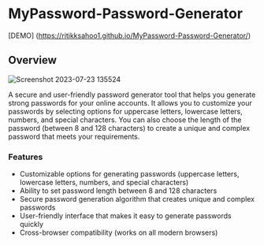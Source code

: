 # MyPassword-Password-Generator

[DEMO] (https://ritikksahoo1.github.io/MyPassword-Password-Generator/)

## <b> Overview </b>
![Screenshot 2023-07-23 135524](https://github.com/ritikksahoo1/MyPassword-Password-Generator/assets/117077788/68b0588d-c758-4c80-b7fe-ca028c423c0d)


A secure and user-friendly password generator tool that helps you generate strong passwords for your online accounts. It allows you to customize your passwords by selecting options for uppercase letters, lowercase letters, numbers, and special characters. You can also choose the length of the password (between 8 and 128 characters) to create a unique and complex password that meets your requirements.

### <b> Features </b>

- Customizable options for generating passwords (uppercase letters, lowercase letters, numbers, and special characters)
- Ability to set password length between 8 and 128 characters
- Secure password generation algorithm that creates unique and complex passwords
- User-friendly interface that makes it easy to generate passwords quickly
- Cross-browser compatibility (works on all modern browsers)
